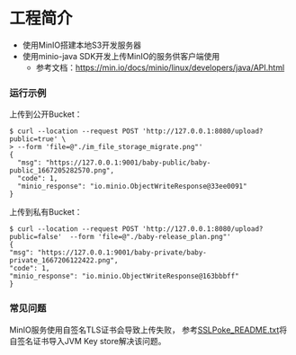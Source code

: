 # 工程简介

- 使用MinIO搭建本地S3开发服务器
- 使用minio-java SDK开发上传MinIO的服务供客户端使用
  - 参考文档：https://min.io/docs/minio/linux/developers/java/API.html

### 运行示例

上传到公开Bucket：

```shell
$ curl --location --request POST 'http://127.0.0.1:8080/upload?public=true' \
> --form 'file=@"./im_file_storage_migrate.png"'
{
  "msg": "https://127.0.0.1:9001/baby-public/baby-public_1667205282570.png",
  "code": 1,
  "minio_response": "io.minio.ObjectWriteResponse@33ee0091"
}
```

上传到私有Bucket：

```shell
$ curl --location --request POST 'http://127.0.0.1:8080/upload?public=false'  --form 'file=@"./baby-release_plan.png"'
{
"msg": "https://127.0.0.1:9001/baby-private/baby-private_1667206122422.png",
"code": 1,
"minio_response": "io.minio.ObjectWriteResponse@163bbbff"
}
```

### 常见问题

MinIO服务使用自签名TLS证书会导致上传失败，
参考[SSLPoke_README.txt](tools/SSLPoke_README.txt)将自签名证书导入JVM Key store解决该问题。
